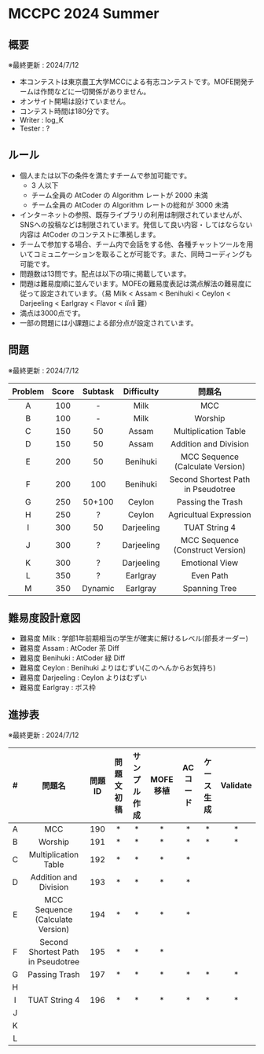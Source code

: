 # MCCPC 2024 Summer

## 概要

※最終更新 : 2024/7/12

- 本コンテストは東京農工大学MCCによる有志コンテストです。MOFE開発チームは作問などに一切関係がありません。
- オンサイト開場は設けていません。
- コンテスト時間は180分です。
- Writer : log_K
- Tester : ?

## ルール

- 個人または以下の条件を満たすチームで参加可能です。
    - $3$ 人以下
    - チーム全員の AtCoder の Algorithm レートが $2000$ 未満
    - チーム全員の AtCoder の Algorithm レートの総和が $3000$ 未満
- インターネットの参照、既存ライブラリの利用は制限されていませんが、SNSへの投稿などは制限されています。発信して良い内容・してはならない内容は AtCoder のコンテストに準拠します。
- チームで参加する場合、チーム内で会話をする他、各種チャットツールを用いてコミュニケーションを取ることが可能です。また、同時コーディングも可能です。
- 問題数は13問です。配点は以下の項に掲載しています。
- 問題は難易度順に並んでいます。MOFEの難易度表記は満点解法の難易度に従って設定されています。（易 Milk < Assam < Benihuki < Ceylon < Darjeeling < Earlgray < Flavor < ผักชี 難）
- 満点は3000点です。
- 一部の問題には小課題による部分点が設定されています。

## 問題

※最終更新 : 2024/7/12

|Problem|Score|Subtask|Difficulty|問題名|
|:-:|:--:|:--:|:--:|:--:|
|A|100|-|Milk|MCC|
|B|100|-|Milk|Worship|
|C|150|50|Assam|Multiplication Table|
|D|150|50|Assam|Addition and Division|
|E|200|50|Benihuki|MCC Sequence (Calculate Version)|
|F|200|100|Benihuki|Second Shortest Path in Pseudotree|
|G|250|50+100|Ceylon|Passing the Trash|
|H|250|?|Ceylon|Agricultual Expression|
|I|300|50|Darjeeling|TUAT String 4|
|J|300|?|Darjeeling|MCC Sequence (Construct Version)|
|K|300|?|Darjeeling|Emotional View|
|L|350|?|Earlgray|Even Path|
|M|350|Dynamic|Earlgray|Spanning Tree|

## 難易度設計意図

- 難易度 Milk : 学部1年前期相当の学生が確実に解けるレベル(部長オーダー)
- 難易度 Assam : AtCoder 茶 Diff
- 難易度 Benihuki : AtCoder 緑 Diff
- 難易度 Ceylon : Benihuki よりはむずい(このへんからお気持ち)
- 難易度 Darjeeling : Ceylon よりはむずい
- 難易度 Earlgray : ボス枠

## 進捗表

※最終更新 : 2024/7/12

|#|問題名|問題ID|問題文初稿|サンプル作成|MOFE移植|ACコード|ケース生成|Validate|
|:--:|:--:|:--:|:--:|:--:|:--:|:--:|:--:|:--:|
|A|MCC|190|*|*|*|*|*|*|
|B|Worship|191|*|*|*|*|*|*|
|C|Multiplication Table|192|*|*|*|*|||
|D|Addition and Division|193|*|*|*|*|||
|E|MCC Sequence (Calculate Version)|194|*|*|*|*|||
|F|Second Shortest Path in Pseudotree|195|*|*|*||||
|G|Passing Trash|197|*|*|*|*|*|*|
|H||||||||
|I|TUAT String 4|196|*|*|*|*|*|*|
|J||||||||
|K||||||||
|L||||||||
